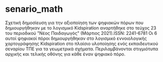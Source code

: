 # senario_math
Σχετική δημοσίευση για την αξιοποίηση των ψηφιακών πόρων που δημιουργήθηκαν με το λογισμικό Kidspiration αναρτήθηκε στο τεύχος 23 του περιοδικού "Νέος Παιδαγωγός" (Μάρτιος 2021).ISSN: 2241-6781
Οι 6 αυτοί ψηφιακοί πόροι δημιουργήθηκαν στο λογισμικό εννοιολογικής χαρτογράφησης Kidspiration στο πλαίσιο υλοποίησης ενός εκπαιδευτικού σεναρίου ΤΠΕ για τα γεωμετρικά σχήματα. Περιλαμβάνονται στιγμιότυπα αρχικής και τελικής οθόνης για κάθε έναν ψηφιακό πόρο.
